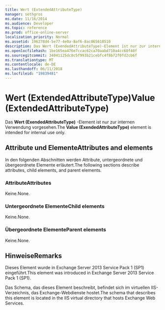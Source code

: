 ```yaml
---
title: Wert (ExtendedAttributeType)
manager: sethgros
ms.date: 11/16/2014
ms.audience: Developer
ms.topic: reference
ms.prod: office-online-server
localization_priority: Normal
ms.assetid: 196278d4-5e77-4e0a-8af6-8ac065610510
description: Das Wert (ExendedAttributeType)-Element ist nur zur internen Verwendung vorgesehen.
ms.openlocfilehash: 1be165ea476e7ccac62ca70aabd710a4cc60f40f
ms.sourcegitcommit: 34041125dc8c5f993b21cebfc4f8b72f0fd2cb6f
ms.translationtype: MT
ms.contentlocale: de-DE
ms.lasthandoff: 06/11/2018
ms.locfileid: "19839481"
---
```

# <a name="value-extendedattributetype"></a><span data-ttu-id="e91e3-103">Wert (ExtendedAttributeType)</span><span class="sxs-lookup"><span data-stu-id="e91e3-103">Value (ExtendedAttributeType)</span></span>

<span data-ttu-id="e91e3-104">Das **Wert (ExendedAttributeType)** -Element ist nur zur internen Verwendung vorgesehen.</span><span class="sxs-lookup"><span data-stu-id="e91e3-104">The **Value (ExendedAttributeType)** element is intended for internal use only.</span></span> 

## <a name="attributes-and-elements"></a><span data-ttu-id="e91e3-105">Attribute und Elemente</span><span class="sxs-lookup"><span data-stu-id="e91e3-105">Attributes and elements</span></span>

<span data-ttu-id="e91e3-106">In den folgenden Abschnitten werden Attribute, untergeordnete und übergeordnete Elemente erläutert.</span><span class="sxs-lookup"><span data-stu-id="e91e3-106">The following sections describe attributes, child elements, and parent elements.</span></span>
  
### <a name="attributes"></a><span data-ttu-id="e91e3-107">Attribute</span><span class="sxs-lookup"><span data-stu-id="e91e3-107">Attributes</span></span>

<span data-ttu-id="e91e3-108">Keine.</span><span class="sxs-lookup"><span data-stu-id="e91e3-108">None.</span></span>
  
### <a name="child-elements"></a><span data-ttu-id="e91e3-109">Untergeordnete Elemente</span><span class="sxs-lookup"><span data-stu-id="e91e3-109">Child elements</span></span>

<span data-ttu-id="e91e3-110">Keine.</span><span class="sxs-lookup"><span data-stu-id="e91e3-110">None.</span></span>
  
### <a name="parent-elements"></a><span data-ttu-id="e91e3-111">Übergeordnete Elemente</span><span class="sxs-lookup"><span data-stu-id="e91e3-111">Parent elements</span></span>

<span data-ttu-id="e91e3-112">Keine.</span><span class="sxs-lookup"><span data-stu-id="e91e3-112">None.</span></span>
  
## <a name="remarks"></a><span data-ttu-id="e91e3-113">Hinweise</span><span class="sxs-lookup"><span data-stu-id="e91e3-113">Remarks</span></span>

<span data-ttu-id="e91e3-114">Dieses Element wurde in Exchange Server 2013 Service Pack 1 (SP1) eingeführt.</span><span class="sxs-lookup"><span data-stu-id="e91e3-114">This element was introduced in Exchange Server 2013 Service Pack 1 (SP1).</span></span>
  
<span data-ttu-id="e91e3-115">Das Schema, das dieses Element beschreibt, befindet sich im virtuellen IIS-Verzeichnis, das Exchange-Webdienste hostet.</span><span class="sxs-lookup"><span data-stu-id="e91e3-115">The schema that describes this element is located in the IIS virtual directory that hosts Exchange Web Services.</span></span>
  

